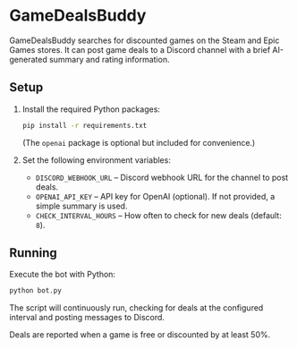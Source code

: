 # GameDealsBuddy

GameDealsBuddy searches for discounted games on the Steam and Epic Games stores.
It can post game deals to a Discord channel with a brief AI-generated summary and rating information.

## Setup

1. Install the required Python packages:
   ```bash
   pip install -r requirements.txt
   ```
   (The `openai` package is optional but included for convenience.)

2. Set the following environment variables:
   - `DISCORD_WEBHOOK_URL` – Discord webhook URL for the channel to post deals.
   - `OPENAI_API_KEY` – API key for OpenAI (optional). If not provided, a simple summary is used.
   - `CHECK_INTERVAL_HOURS` – How often to check for new deals (default: `8`).

## Running

Execute the bot with Python:

```bash
python bot.py
```

The script will continuously run, checking for deals at the configured interval and posting messages to Discord.

Deals are reported when a game is free or discounted by at least 50%.
